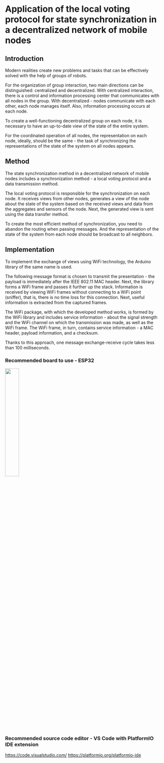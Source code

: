 # Application of the local voting protocol for state synchronization in a decentralized network of mobile nodes

## Introduction
Modern realities create new problems and tasks that can be effectively solved with the help of groups of robots.

For the organization of group interaction, two main directions can be distinguished: centralized and decentralized. With centralized interaction, there is a control and information processing center that communicates with all nodes in the group. With decentralized - nodes communicate with each other, each node manages itself. Also, information processing occurs at each node.

To create a well-functioning decentralized group on each node, it is necessary to have an up-to-date view of the state of the entire system.

For the coordinated operation of all nodes, the representation on each node, ideally, should be the same - the task of synchronizing the representations of the state of the system on all nodes appears.

## Method
The state synchronization method in a decentralized network of mobile nodes includes a synchronization method - a local voting protocol and a data transmission method.

The local voting protocol is responsible for the synchronization on each node. It receives views from other nodes, generates a view of the node about the state of the system based on the received views and data from the aggregates and sensors of the node. Next, the generated view is sent using the data transfer method.

To create the most efficient method of synchronization, you need to abandon the routing when passing messages. And the representation of the state of the system from each node should be broadcast to all neighbors.

## Implementation
To implement the exchange of views using WiFi technology, the Arduino library of the same name is used.

The following message format is chosen to transmit the presentation - the payload is immediately after the IEEE 802.11 MAC header. Next, the library forms a WiFi frame and passes it further up the stack. Information is received by viewing WiFi frames without connecting to a WiFi point (sniffer), that is, there is no time loss for this connection. Next, useful information is extracted from the captured frames.

The WiFi package, with which the developed method works, is formed by the WiFi library and includes service information - about the signal strength and the WiFi channel on which the transmission was made, as well as the WiFi frame. The WiFi frame, in turn, contains service information - a MAC header, payload information, and a checksum.

Thanks to this approach, one message exchange-receive cycle takes less than 100 milliseconds.

### Recommended board to use - ESP32
<img src="https://electronov.net/wp-content/uploads/2017/09/esp32-board-front-600.jpg" width="30%">

### Recommended source code editor - VS Code with PlatformIO IDE extension
https://code.visualstudio.com/
https://platformio.org/platformio-ide
